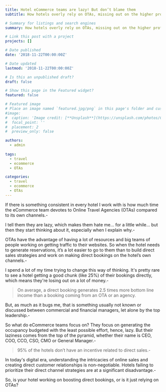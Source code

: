 ```yaml
---
title: Hotel eCommerce teams are lazy! But don’t blame them
subtitle: How hotels overly rely on OTAs, missing out on the higher profits and customer relationships that come from boosting direct bookings.

# Summary for listings and search engines
summary: How hotels overly rely on OTAs, missing out on the higher profits and customer relationships that come from boosting direct bookings.

# Link this post with a project
projects: []

# Date published
date: '2018-11-22T00:00:00Z'

# Date updated
lastmod: '2018-11-22T00:00:00Z'

# Is this an unpublished draft?
draft: false

# Show this page in the Featured widget?
featured: false

# Featured image
# Place an image named `featured.jpg/png` in this page's folder and customize its options here.
#image:
#  caption: 'Image credit: [**Unsplash**](https://unsplash.com/photos/CpkOjOcXdUY)'
#  focal_point: ''
#  placement: 2
#  preview_only: false

authors:
  - admin
  
tags:
  - travel
  - ecommerce
  - OTAs

categories:
  - travel
  - ecommerce
  - OTAs
---
```


If there is something consistent in every hotel I work with is how much time the eCommerce team devotes to Online Travel Agencies (OTAs) compared to its own channels.-

I tell them they are lazy, which makes them hate me... for a little while... but then they start thinking about it, especially when I explain why.-

OTAs have the advantage of having a lot of resources and big teams of people working on getting traffic to their websites. So when the hotel needs to generate reservations, it’s a lot easier to go to them than to build direct sales strategies and work on making direct bookings on the hotel’s own channels.-

I spend a lot of my time trying to change this way of thinking. It's pretty rare to see a hotel getting a good chunk (like 25%) of their bookings directly, which means they're losing out on a lot of money.-

> On average, a direct booking generates 2.5 times more bottom line income than a booking coming from an OTA or an agency.

But, as much as it bugs me, that is something usually not known or discussed between commercial and financial managers, let alone by the top leadership.-

So what do eCommerce teams focus on?
They focus on generating the occupancy budgeted with the least possible effort, hence, lazy. But their laziness comes from the top of the pyramid, whether their name is CEO, COO, CCO, CSO, CMO or General Manager.-

> 95% of the hotels don’t have an incentive related to direct sales.-

In today's digital era, understanding the intricacies of online sales and creating direct customer relationships is non-negotiable. Hotels failing to prioritize their direct channel strategies are at a significant disadvantage.-

So, is your hotel working on boosting direct bookings, or is it just relying on OTAs?